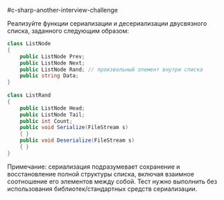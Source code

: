 #c-sharp-another-interview-challenge

Реализуйте функции сериализации и десериализации двусвязного списка, заданного следующим
образом:

```cs
class ListNode
{
    public ListNode Prev;
    public ListNode Next;
    public ListNode Rand; // произвольный элемент внутри списка
    public string Data;
}
    
class ListRand
{
    public ListNode Head;
    public ListNode Tail;
    public int Count;
    public void Serialize(FileStream s)
    { }
    public void Deserialize(FileStream s)
    { }
}
```

Примечание: сериализация подразумевает сохранение и восстановление полной структуры списка,
включая взаимное соотношение его элементов между собой.
Тест нужно выполнить без использования библиотек/стандартных средств
сериализации.
